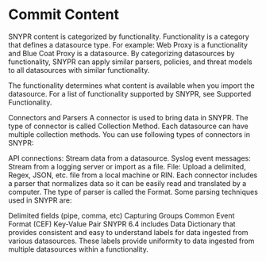# Commit Content

SNYPR content is categorized by functionality. Functionality is a category that defines a datasource type. For example: Web Proxy is a functionality and Blue Coat Proxy is a datasource. By categorizing datasources by functionality, SNYPR can apply similar parsers, policies, and threat models to all datasources with similar functionality.

The functionality determines what content is available when you import the datasource. For a list of functionality supported by SNYPR, see Supported Functionality.

Connectors and Parsers
A connector is used to bring data in SNYPR. The type of connector is called Collection Method. Each datasource can have multiple collection methods. You can use following types of connectors in SNYPR:

API connections: Stream data from a datasource.
Syslog event messages: Stream from a logging server or import as a file.
File: Upload a delimited, Regex, JSON, etc. file from a local machine or RIN.
Each connector includes a parser that normalizes data so it can be easily read and translated by a computer. The type of parser is called the Format. Some parsing techniques used in SNYPR are: 

Delimited fields (pipe, comma, etc)
Capturing Groups
Common Event Format (CEF)
Key-Value Pair
SNYPR 6.4 includes Data Dictionary that provides consistent and easy to understand labels for data ingested from various datasources. These labels provide uniformity to data ingested from multiple datasources within a functionality.